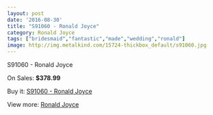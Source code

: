 ```yaml
---
layout: post
date: '2016-08-30'
title: "S91060 - Ronald Joyce"
category: Ronald Joyce
tags: ["bridesmaid","fantastic","made","wedding","ronald"]
image: http://img.metalkind.com/15724-thickbox_default/s91060.jpg
---
```

S91060 - Ronald Joyce

On Sales: **$378.99**
<a href="https://www.metalkind.com/en/ronald-joyce/6703-s91060.html"><amp-img layout="responsive" width="600" height="600" src="//img.metalkind.com/15724-thickbox_default/s91060.jpg" alt="S91060 - Ronald Joyce 0" /></a>
<a href="https://www.metalkind.com/en/ronald-joyce/6703-s91060.html"><amp-img layout="responsive" width="600" height="600" src="//img.metalkind.com/15725-thickbox_default/s91060.jpg" alt="S91060 - Ronald Joyce 1" /></a>
<a href="https://www.metalkind.com/en/ronald-joyce/6703-s91060.html"><amp-img layout="responsive" width="600" height="600" src="//img.metalkind.com/15726-thickbox_default/s91060.jpg" alt="S91060 - Ronald Joyce 2" /></a>

Buy it: [S91060 - Ronald Joyce](https://www.metalkind.com/en/ronald-joyce/6703-s91060.html "S91060 - Ronald Joyce")

View more: [Ronald Joyce](https://www.metalkind.com/en/110-ronald-joyce "Ronald Joyce")